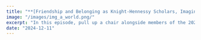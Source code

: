 ```yaml
---
title: "**[Friendship and Belonging as Knight-Hennessy Scholars, Imagine A World Podcast](https://knight-hennessy.stanford.edu/news/friendship-and-belonging-knight-hennessy-scholars)**"
image: "/images/img_a_world.png/"
excerpt: "In this episode, pull up a chair alongside members of the 2023 cohort, scholars Sanaa Alam, Hannah Melville-Rea, Leona Neftaliem, Jocelyn Ricard, and Takondwa Semphere, the best of friends who found each other at Denning House. Episode hosts Willie Thompson (2022 cohort) and Ashley Yeh (2024 cohort) interview the group about KH scholar life, the challenges and changes they have faced in their journeys, and how deep friendship fuels their growth."
date: "2024-12-11"
---
```

